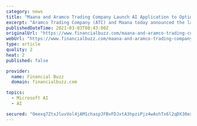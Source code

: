 ```yaml
---
category: news
title: "Maana and Aramco Trading Company Launch AI Application to Optimize Maritime Fleet and Shipping Operations"
excerpt: "Aramco Trading Company (ATC) and Maana today announced the launch of Fanar, the first Artificial Intelligence (AI)-driven maritime fleet optimization application on Microsoft Azure purpose-built for the oil and gas industry."
publishedDateTime: 2021-03-03T08:43:00Z
originalUrl: "https://www.financialbuzz.com/maana-and-aramco-trading-company-launch-ai-application-to-optimize-maritime-fleet-and-shipping-operations/"
webUrl: "https://www.financialbuzz.com/maana-and-aramco-trading-company-launch-ai-application-to-optimize-maritime-fleet-and-shipping-operations/"
type: article
quality: 2
heat: 2
published: false

provider:
  name: Financial Buzz
  domain: financialbuzz.com

topics:
  - Microsoft AI
  - AI

secured: "Oeexq7ZtxJluvVol4jAM1chaspJFBvFDJxtA3hpziPjz4wAshTx6l2qDX30exYHJARVy2HfhqxHJUV+vKEIuQO2CX7LD9p72sBxQgHwFw95lbKrTCPoS6Hi/DbJNPWth8EXeHJewQW4QaWiPiFuYuRIj4P022SHNnpX61GnT4iciS4xZz6TwQ1J8KUcwgwS/OFO4YpLzN4sU6nuBwM0CxhAEnVg4mas9Aj0EoozYn4WOqeliZ/gFfNS5RATvXADUNDcMw8hCEEOMGq/Y/+Bb8CStW7XeXOsRfsOXDG8cUGqIlgXP97oLldzYnrD71azGKpIKLL2tU/wCaKZD4k2JichhBtJBQvJLbhvQhkGAN5E=;oJMteCR3NcUos4H9GPwe+g=="
---
```


